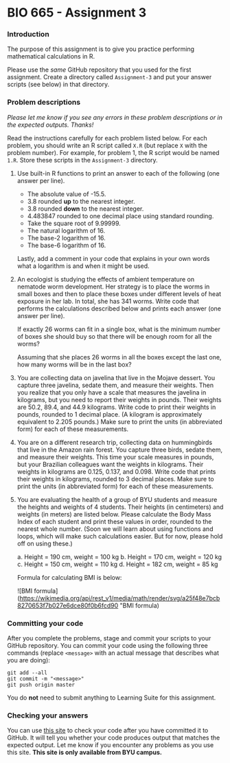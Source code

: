 # BIO 665 - Assignment 3

### Introduction

The purpose of this assignment is to give you practice performing mathematical calculations in R.

Please use the *same* GitHub repository that you used for the first assignment. Create a directory called `Assignment-3` and put your answer scripts (see below) in that directory.

### Problem descriptions

*Please let me know if you see any errors in these problem descriptions or in the expected outputs. Thanks!*

Read the instructions carefully for each problem listed below. For each problem, you should write an R script called `X.R` (but replace `X` with the problem number). For example, for problem 1, the R script would be named `1.R`. Store these scripts in the `Assignment-3` directory.

1. Use built-in R functions to print an answer to each of the following (one answer per line).

    - The absolute value of -15.5.
    - 3.8 rounded **up** to the nearest integer.
    - 3.8 rounded **down** to the nearest integer.
    - 4.483847 rounded to one decimal place using standard rounding.
    - Take the square root of 9.99999.
    - The natural logarithm of 16.
    - The base-2 logarithm of 16.
    - The base-6 logarithm of 16.

    Lastly, add a comment in your code that explains in your own words what a logarithm is and when it might be used.

2. An ecologist is studying the effects of ambient temperature on nematode worm development. Her strategy is to place the worms in small boxes and then to place these boxes under different levels of heat exposure in her lab. In total, she has 341 worms. Write code that performs the calculations described below and prints each answer (one answer per line).

    If exactly 26 worms can fit in a single box, what is the minimum number of boxes she should buy so that there will be enough room for all the worms?

    Assuming that she places 26 worms in all the boxes except the last one, how many worms will be in the last box?

3. You are collecting data on javelina that live in the Mojave dessert. You capture three javelina, sedate them, and measure their weights. Then you realize that you only have a scale that measures the javelina in kilograms, but you need to report their weights in pounds. Their weights are 50.2, 89.4, and 44.9 kilograms. Write code to print their weights in pounds, rounded to 1 decimal place. (A kilogram is approximately equivalent to 2.205 pounds.) Make sure to print the units (in abbreviated form) for each of these measurements.

4. You are on a different research trip, collecting data on hummingbirds that live in the Amazon rain forest. You capture three birds, sedate them, and measure their weights. This time your scale measures in pounds, but your Brazilian colleagues want the weights in kilograms. Their weights in kilograms are 0.125, 0.137, and 0.098. Write code that prints their weights in kilograms, rounded to 3 decimal places. Make sure to print the units (in abbreviated form) for each of these measurements.

5. You are evaluating the health of a group of BYU students and measure the heights and weights of 4 students. Their heights (in centimeters) and weights (in meters) are listed below. Please calculate the Body Mass Index of each student and print these values in order, rounded to the nearest whole number. (Soon we will learn about using functions and loops, which will make such calculations easier. But for now, please hold off on using these.)

    a. Height = 190 cm, weight = 100 kg
    b. Height = 170 cm, weight = 120 kg
    c. Height = 150 cm, weight = 110 kg
    d. Height = 182 cm, weight = 85 kg

    Formula for calculating BMI is below:

    ![BMI formula](https://wikimedia.org/api/rest_v1/media/math/render/svg/a25f48e7bcb8270653f7b027e6dce80f0b6fcd90 "BMI formula)

### Committing your code

After you complete the problems, stage and commit your scripts to your GitHub repository. You can commit your code using the following three commands (replace `<message>` with an actual message that describes what you are doing):

```
git add --all
git commit -m "<message>"
git push origin master
```

You do **not** need to submit anything to Learning Suite for this assignment.

### Checking your answers

You can use [this site](http://bonsai.byu.edu:9000) to check your code after you have committed it to GitHub. It will tell you whether your code produces output that matches the expected output. Let me know if you encounter any problems as you use this site. **This site is only available from BYU campus.**